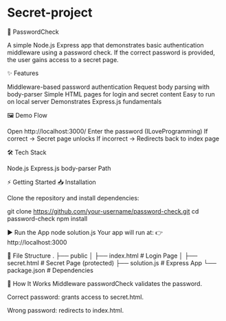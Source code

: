 # Secret-project

🔐 PasswordCheck

A simple Node.js Express app that demonstrates basic authentication middleware using a password check. If the correct password is provided, the user gains access to a secret page.

✨ Features

Middleware-based password authentication
Request body parsing with body-parser
Simple HTML pages for login and secret content
Easy to run on local server
Demonstrates Express.js fundamentals

🖼 Demo Flow

Open http://localhost:3000/
Enter the password (ILoveProgramming)
If correct → Secret page unlocks
If incorrect → Redirects back to index page

🛠 Tech Stack

Node.js
Express.js
body-parser
Path

⚡ Getting Started
📥 Installation

Clone the repository and install dependencies:

git clone https://github.com/your-username/password-check.git
cd password-check
npm install

▶ Run the App
node solution.js
Your app will run at:
👉 http://localhost:3000

📂 File Structure
.
├── public
│   ├── index.html      # Login Page
│   ├── secret.html     # Secret Page (protected)
├── solution.js         # Express App
└── package.json        # Dependencies

🚀 How It Works
Middleware passwordCheck validates the password.

Correct password: grants access to secret.html.

Wrong password: redirects to index.html.
